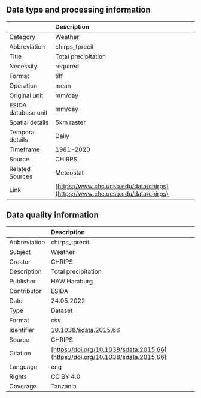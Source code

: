 ## Data type and processing information 

|                     | Description                                                                  |
|:--------------------|:-----------------------------------------------------------------------------|
| Category            | Weather                                                                      |
| Abbreviation        | chirps_tprecit                                                               |
| Title               | Total precipitation                                                          |
| Necessity           | required                                                                     |
| Format              | tiff                                                                         |
| Operation           | mean                                                                         |
| Original unit       | mm/day                                                                       |
| ESIDA database unit | mm/day                                                                       |
| Spatial details     | 5km raster                                                                   |
| Temporal details    | Daily                                                                        |
| Timeframe           | 1981-2020                                                                    |
| Source              | CHIRPS                                                                       |
| Related Sources     | Meteostat                                                                    |
| Link                | [https://www.chc.ucsb.edu/data/chirps](https://www.chc.ucsb.edu/data/chirps) |

## Data quality information 

|              | Description                                                                    |
|:-------------|:-------------------------------------------------------------------------------|
| Abbreviation | chirps_tprecit                                                                 |
| Subject      | Weather                                                                        |
| Creator      | CHRIPS                                                                         |
| Description  | Total precipitation                                                            |
| Publisher    | HAW Hamburg                                                                    |
| Contributor  | ESIDA                                                                          |
| Date         | 24.05.2022                                                                     |
| Type         | Dataset                                                                        |
| Format       | csv                                                                            |
| Identifier   | [10.1038/sdata.2015.66](https://doi.org/10.1038/sdata.2015.66)                 |
| Source       | CHRIPS                                                                         |
| Citation     | [https://doi.org/10.1038/sdata.2015.66](https://doi.org/10.1038/sdata.2015.66) |
| Language     | eng                                                                            |
| Rights       | CC BY 4.0                                                                      |
| Coverage     | Tanzania                                                                       |
